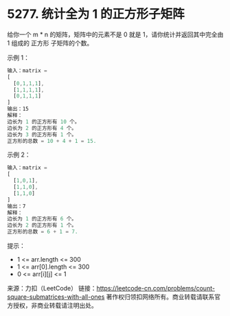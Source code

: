 # 5277. 统计全为 1 的正方形子矩阵

给你一个 m * n 的矩阵，矩阵中的元素不是 0 就是 1，请你统计并返回其中完全由 1 组成的 正方形 子矩阵的个数。

示例 1：

``` javascript
输入：matrix =
[
  [0,1,1,1],
  [1,1,1,1],
  [0,1,1,1]
]
输出：15
解释：
边长为 1 的正方形有 10 个。
边长为 2 的正方形有 4 个。
边长为 3 的正方形有 1 个。
正方形的总数 = 10 + 4 + 1 = 15.
```

示例 2：

``` javascript
输入：matrix =
[
  [1,0,1],
  [1,1,0],
  [1,1,0]
]
输出：7
解释：
边长为 1 的正方形有 6 个。
边长为 2 的正方形有 1 个。
正方形的总数 = 6 + 1 = 7.
```

提示：

- 1 <= arr.length <= 300
- 1 <= arr[0].length <= 300
- 0 <= arr[i][j] <= 1

来源：力扣（LeetCode）
链接：https://leetcode-cn.com/problems/count-square-submatrices-with-all-ones
著作权归领扣网络所有。商业转载请联系官方授权，非商业转载请注明出处。